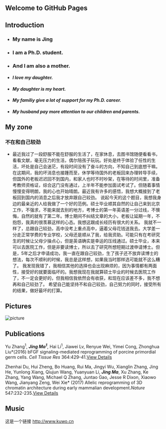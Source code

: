## Welcome to GitHub Pages

## Introduction

- ### My name is Jing
- ### I am a Ph.D. student.
- ### And I am also a mother.
- #### *I love my daughter.*
- #### *My daughter is my heart.*
- #### *My familiy give a lot of support for my Ph.D. career.*
- #### *My husband pay more attention to our children and parents.*


## My zone

### 不在和自己较劲
- 最近我过了一段舒服不能在舒服的生活了，在家休息，去图书馆随便看看书，看看文献，毫无压力的生活，偶尔陪孩子玩玩。好处是终于体验了任性的生活，坏处是自己会迷茫，有段时间没有了奋斗的方向，不知自己到底想干嘛。 在这期间，我的坏消息也接踵而至，休学等待国外的老板回来办理转导手续，但国外的老板迟迟回不到国内，和家人也时不时吵架，在等待的时间里，准备考教师资格证，综合这门没有通过，上半年不能参加面试考试了。但随着事情慢慢变得明朗，我的心也开始晴朗。最近我有许多的感悟，我想大概接到了老板回到国内的消息之后我才放弃跟自己较劲。
说起今天的这个题目，我想我身边的最亲近的人给我做了一个好的范例。硕士毕业顺其自然的让自己来到北京工作，不强求，不能来就去别的地方，考博士的第一年英语差一分过线，不懊悔，自然的就有了第二年。博士期间不纠结文章的大小，老板让延期一年，不抱怨，我真的很羡慕这样的心态。我想这跟成长经历有很大的关系。
我就不一样了，总跟自己较劲，高中没考上重点高中，逼着父母花钱送我去。大学差一分走正常学费的专业学校，父母还是顺从了我，给我资助。可能只有在考研究生的时候让父母少操点心，但是英语确实是幸运的压线通过。硕士毕业，本来可以去医院工作，但是非要读博士，所以去了研究所想短期过渡申请博士。但是，5年之后才申请成功，我一直在跟自己较劲，生了孩子还不放弃读博士的想法，每次不顺利的时候，我总是这样想，如果我当时那样选可能就不这么糟了。
我发现我错了，我相信其他的选择也会出现麻烦的，因为事情都有两面性，接受好的就要面临坏的。我想我现在我就算硕士毕业的时候去医院工作了，不一定会更好的，但我相信我依然会有收获，和现在应该差不多，我不想再和自己较劲了。
希望自己能坚持不和自己较劲，自己努力的同时，接受所有的结果，做好最坏的打算。

## Pictures

![picture][1]

[1]:./markdowncheatshett.png
[1]:./markdowncheatsheet.png
("/Users/lx/Documents/GitHub/demo/markdowncheatsheet.png")

## Publications

Yu Zhang<sup>1</sup>, ***Jing Ma<sup>1</sup>***, Hai Li<sup>1</sup>, Jiawei Lv, Renyue Wei, Yimei Cong, Zhonghua Liu\*(2016) bFGF signaling-mediated reprogramming of porcine primordial germ cells. _Cell Tissue Res_ 364:429-41.[View Details](https://link.springer.com/article/10.1007%2Fs00441-015-2326-1)

Zhenhai Du, Hui Zheng, Bo Huang, Rui Ma, Jingyi Wu, Xianglin Zhang, Jing He, Yunlong Xiang, Qiujun Wang, Yuanyuan Li, ***Jing Ma***, Xu Zhang, Ke Zhang, Yang Wang, Michael Q Zhang, Juntao Gao, Jesse R Dixon, Xiaowo Wang, Jianyang Zeng, Wei Xie\* (2017)  Allelic reprogramming of 3D chromatin architecture during early mammalian development._Nature_ 547:232-235.[View Details](https://www.nature.com/articles/nature23263)

## Music

这是一个链接
<http://www.kuwo.cn>

